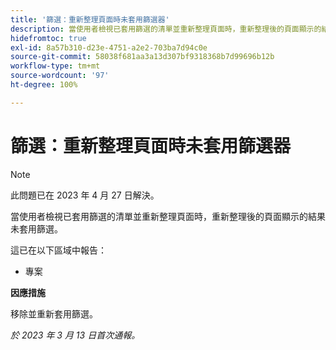 ```yaml
---
title: '篩選：重新整理頁面時未套用篩選器'
description: 當使用者檢視已套用篩選的清單並重新整理頁面時，重新整理後的頁面顯示的結果未套用篩選。
hidefromtoc: true
exl-id: 8a57b310-d23e-4751-a2e2-703ba7d94c0e
source-git-commit: 58038f681aa3a13d307bf9318368b7d99696b12b
workflow-type: tm+mt
source-wordcount: '97'
ht-degree: 100%

---
```


# 篩選：重新整理頁面時未套用篩選器

>[!NOTE]
>
>此問題已在 2023 年 4 月 27 日解決。

當使用者檢視已套用篩選的清單並重新整理頁面時，重新整理後的頁面顯示的結果未套用篩選。

這已在以下區域中報告：

* 專案

**因應措施**

移除並重新套用篩選。

_於 2023 年 3 月 13 日首次通報。_
